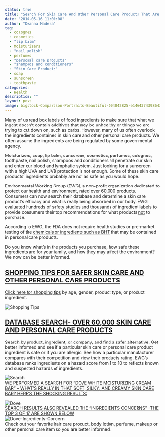 ```yaml
---
status: true
title: "Search For Skin Care And Other Personal Care Products That Are Toxic"
date: "2016-05-16 11:00:08"
author: "Deanna Madera"
tag:
  - colognes
  - cosmetics
  - "lip balm"
  - Moisturizers
  - "nail polish"
  - perfumes
  - "personal care products"
  - "shampoos and conditioners"
  - "Skin Care Products"
  - soap
  - sunscreen
  - toothpaste
categories:
  - Health
description: ""
layout: post
image: bigstock-Comparison-Portraits-Beautiful-104042825-e1464374398643.jpg
---
```


Many of us read box labels of food ingredients to make sure that what we ingest doesn’t contain additives that may be unhealthy or things we are trying to cut down on, such as carbs. However, many of us often overlook the ingredients contained in skin care and other personal care products. We often assume the ingredients are being regulated by some governmental agency.

Moisturizers, soap, lip balm, sunscreen, cosmetics, perfumes, colognes, toothpaste, nail polish, shampoos and conditioners all penetrate our skin and enter our blood and lymphatic system. Just looking for a sunscreen with a high UVA and UVB protection is not enough. Some of these skin care products’ ingredients probably are not as safe as you would hope.

Environmental Working Group (EWG), a non-profit organization dedicated to protect our health and environment, rated over 60,000 products. Consumers can now search their database and determine a skin care product’s efficacy and what is really being absorbed in our body. EWG evaluated hundreds of safety studies and thousands of ingredient labels to provide consumers their top recommendations for what products <span style="text-decoration: underline;">not</span> to purchase.

According to EWG, the FDA does not require health studies or pre-market testing of the [chemicals or ingredients such as BHT](/cereal-the-good-bad-ugly) that may be contained in personal care products.

Do you know what’s in the products you purchase, how safe these ingredients are for your family, and how they may affect the environment? We now can be better informed.

## <span style="text-decoration: underline;">SHOPPING TIPS FOR SAFER SKIN CARE AND OTHER PERSONAL CARE PRODUCTS</span>

[Click here for shopping tips](https://www.ewg.org/skindeep/top-tips-for-safer-products/) by age, gender, product type, or product ingredient.

![Shopping Tips](/posts/Shopping-Tips.jpg)

## <span style="text-decoration: underline;">DATABASE SEARCH- OVER 60,000 SKIN CARE AND PERSONAL CARE PRODUCTS</span>

[Search by product, ingredient, or company, and find a safer alternative](https://www.ewg.org/skindeep/). Get better informed and see if a particular skin care or personal care product ingredient is safe or if you are allergic. See how a particular manufacturer compares with their competition and view their products rating. EWG’s database ranks ingredients on a hazard score from 1 to 10 to reflects known and suspected hazards of ingredients.

![Search](/posts/Search.jpg)  
<span style="text-decoration: underline;">WE PERFORMED A SEARCH FOR “DOVE WHITE MOISTURIZING CREAM BAR” – WHAT’S REALLY IN THAT SOFT, SILKY, AND CREAMY SKIN CARE BAR? HERE’S THE SHOCKING RESULTS:</span>

![Dove](/posts/Dove.jpg)  
<span style="text-decoration: underline;">SEARCH RESULTS ALSO REVEALED THE “INGREDIENTS CONCERNS” -THE TOP 3 OF 17 ARE SHOWN BELOW</span>  
![Dove-Ingredients-Concern](/posts/Dove-Ingredients-Concern.jpg)  
Check out your favorite hair care product, body lotion, perfume, makeup or other personal care item so you are better informed.
